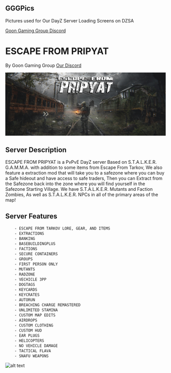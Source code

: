 ## GGGPics

Pictures used for Our DayZ Server Loading Screens on DZSA

[Goon Gaming Group Discord](https://discord.gg/goongaminggroup "GGG Discord")


# ESCAPE FROM PRIPYAT

By Goon Gaming Group [Our Discord](https://discord.gg/goongaminggroup "GGG Discord")

![alt text](https://github.com/BehrTheDon/GGGPics/blob/main/EFP2.png?raw=true "Stalker Hype")

## Server Description

ESCAPE FROM PRIPYAT is a PvPvE DayZ server Based on S.T.A.L.K.E.R. G.A.M.M.A. with addition to some items from Escape From Tarkov, We also feature a extraction mod that will take you to a safezone where you can buy a Safe hideout and have access to safe traders, Then you can Extract from the Safezone back into the zone where you will find yourself in the Safezone Starting Village. We have S.T.A.L.K.E.R. Mutants and Faction Zombies, As well as S.T.A.L.K.E.R. NPCs in all of the primary areas of the map!


## Server Features

        - ESCAPE FROM TARKOV LORE, GEAR, AND ITEMS
        - EXTRACTIONS
        - BANKING
        - BASEBUILDINGPLUS
        - FACTIONS
        - SECURE CONTAINERS
        - GROUPS
        - FIRST PERSON ONLY
        - MUTANTS
        - RADZONE
        - VECHICLE 3PP
        - DOGTAGS
        - KEYCARDS
        - KEYCRATES
        - AUTORUN
        - BREACHING CHARGE REMASTERED
        - UNLIMITED STAMINA
        - CUSTOM MAP EDITS
        - AIRDROPS
        - CUSTOM CLOTHING
        - CUSTOM HUD
        - EAR PLUGS
        - HELICOPTERS
        - NO VEHICLE DAMAGE
        - TACTICAL FLAVA
        - SNAFU WEAPONS

![alt text](https://github.com/BehrTheDon/GGGPics/blob/main/EscapeFromPripyatLoadingScreen.png?raw=true "Loading Screen")

